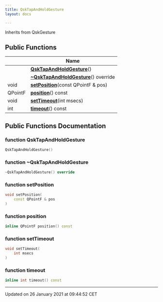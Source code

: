 ```yaml
---
title: QskTapAndHoldGesture
layout: docs

---
```





Inherits from QskGesture

## Public Functions

|                | Name           |
| -------------- | -------------- |
| | **[QskTapAndHoldGesture](/docs/classes/class_qsk_tap_and_hold_gesture/#function-qsktapandholdgesture)**() |
| | **[~QskTapAndHoldGesture](/docs/classes/class_qsk_tap_and_hold_gesture/#function-~qsktapandholdgesture)**() override |
| void | **[setPosition](/docs/classes/class_qsk_tap_and_hold_gesture/#function-setposition)**(const QPointF & pos) |
| QPointF | **[position](/docs/classes/class_qsk_tap_and_hold_gesture/#function-position)**() const |
| void | **[setTimeout](/docs/classes/class_qsk_tap_and_hold_gesture/#function-settimeout)**(int msecs) |
| int | **[timeout](/docs/classes/class_qsk_tap_and_hold_gesture/#function-timeout)**() const |

## Public Functions Documentation

### function QskTapAndHoldGesture

```cpp
QskTapAndHoldGesture()
```


### function ~QskTapAndHoldGesture

```cpp
~QskTapAndHoldGesture() override
```


### function setPosition

```cpp
void setPosition(
    const QPointF & pos
)
```


### function position

```cpp
inline QPointF position() const
```


### function setTimeout

```cpp
void setTimeout(
    int msecs
)
```


### function timeout

```cpp
inline int timeout() const
```


-------------------------------

Updated on 26 January 2021 at 09:44:52 CET